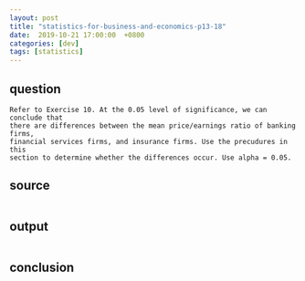 ```yaml
---
layout: post
title: "statistics-for-business-and-economics-p13-18"
date:  2019-10-21 17:00:00  +0800
categories: [dev]
tags: [statistics]
---
```


## question
```
Refer to Exercise 10. At the 0.05 level of significance, we can conclude that
there are differences between the mean price/earnings ratio of banking firms,
financial services firms, and insurance firms. Use the precudures in this
section to determine whether the differences occur. Use alpha = 0.05.
```

## source
```python
```

## output
```
```

## conclusion
```
```
